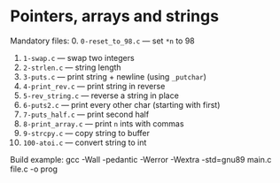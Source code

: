 # Pointers, arrays and strings

Mandatory files:
0. `0-reset_to_98.c` — set `*n` to 98
1. `1-swap.c` — swap two integers
2. `2-strlen.c` — string length
3. `3-puts.c` — print string + newline (using `_putchar`)
4. `4-print_rev.c` — print string in reverse
5. `5-rev_string.c` — reverse a string in place
6. `6-puts2.c` — print every other char (starting with first)
7. `7-puts_half.c` — print second half
8. `8-print_array.c` — print `n` ints with commas
9. `9-strcpy.c` — copy string to buffer
10. `100-atoi.c` — convert string to int

Build example:
gcc -Wall -pedantic -Werror -Wextra -std=gnu89 main.c file.c -o prog
